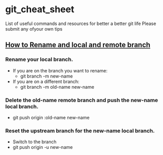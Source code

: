 # git_cheat_sheet
List of useful commands and resources for better a better git life
Please submit any ofyour own tips

## [How to Rename and local and remote branch](https://multiplestates.wordpress.com/2015/02/05/rename-a-local-and-remote-branch-in-git/) 
### Rename your local branch.
* If you are on the branch you want to rename:
    * git branch -m new-name
* If you are on a different branch:
  * git branch -m old-name new-name
### Delete the old-name remote branch and push the new-name local branch.
* git push origin :old-name new-name
### Reset the upstream branch for the new-name local branch.
* Switch to the branch
* git push origin -u new-name
